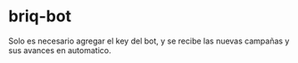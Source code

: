 # briq-bot
Solo es necesario agregar el key del bot, y se recibe las nuevas campañas y sus avances en automatico.

